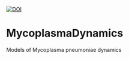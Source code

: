 

[![DOI](https://zenodo.org/badge/967055748.svg)](https://doi.org/10.5281/zenodo.15232137)


# MycoplasmaDynamics
Models of Mycoplasma pneumoniae dynamics
